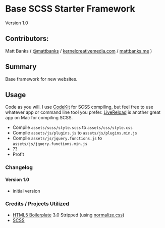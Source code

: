 # Base SCSS Starter Framework

Version 1.0

## Contributors:

Matt Banks ( [@mattbanks](http://twitter.com/mattbanks) / [kernelcreativemedia.com](http://www.kernelcreativemedia.com) / [mattbanks.me](http://www.mattbanks.me) )

## Summary

Base framework for new websites.

## Usage

Code as you will. I use [CodeKit](http://incident57.com/codekit/) for SCSS compiling, but feel free to use whatever app or command line tool you prefer. [LiveReload](http://livereload.com/) is another great app on Mac for compiling SCSS.

- Compile `assets/scss/style.scss` to `assets/css/style.css`
- Compile `assets/js/plugins.js` to `assets/js/plugins.min.js`
- Compile `assets/js/jquery.functions.js` to `assets/js/jquery.functions.min.js`
- ??
- Profit

### Changelog

#### Version 1.0

* initial version

### Credits / Projects Utilized

- [HTML5 Boilerplate](http://html5boilerplate.com) 3.0 Stripped (using [normalize.css](http://necolas.github.com/normalize.css))
- [SCSS](http://sass-lang.com/)